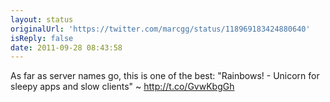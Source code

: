 ```yaml
---
layout: status
originalUrl: 'https://twitter.com/marcgg/status/118969183424880640'
isReply: false
date: 2011-09-28 08:43:58
---
```


As far as server names go, this is one of the best: "Rainbows! - Unicorn for sleepy apps and slow clients" ~ http://t.co/GvwKbgGh
